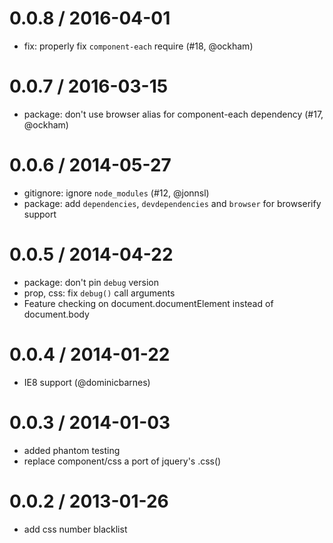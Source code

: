 
0.0.8 / 2016-04-01
==================

  * fix: properly fix `component-each` require (#18, @ockham)

0.0.7 / 2016-03-15
==================

  * package: don't use browser alias for component-each dependency (#17, @ockham)

0.0.6 / 2014-05-27
==================

  * gitignore: ignore `node_modules` (#12, @jonnsl)
  * package: add `dependencies`, `devdependencies` and `browser` for browserify support

0.0.5 / 2014-04-22
==================

  * package: don't pin `debug` version
  * prop, css: fix `debug()` call arguments
  * Feature checking on document.documentElement instead of document.body

0.0.4 / 2014-01-22
==================

  * IE8 support (@dominicbarnes)

0.0.3 / 2014-01-03
==================

  * added phantom testing
  * replace component/css a port of jquery's .css()

0.0.2 / 2013-01-26
==================

  * add css number blacklist
